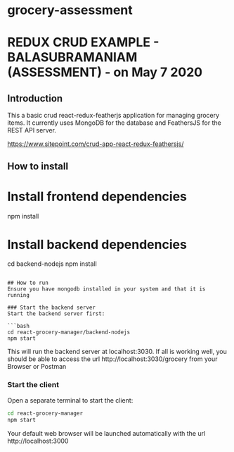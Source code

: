 # grocery-assessment

# REDUX CRUD EXAMPLE - BALASUBRAMANIAM (ASSESSMENT) - on May 7 2020 


## Introduction

This a basic crud react-redux-featherjs application for managing grocery items. It currently uses MongoDB for the database and FeathersJS for the REST API server.

https://www.sitepoint.com/crud-app-react-redux-feathersjs/

##  How to install

# Install frontend dependencies
npm install

# Install backend dependencies
cd backend-nodejs
npm install
```

## How to run
Ensure you have mongodb installed in your system and that it is running

### Start the backend server
Start the backend server first:

```bash
cd react-grocery-manager/backend-nodejs
npm start
```
This will run the backend server at localhost:3030. If all is working well, you should be able to access the url http://localhost:3030/grocery from your Browser or Postman

### Start the client
Open a separate terminal to start the client:

```bash
cd react-grocery-manager
npm start
```

Your default web browser will be launched automatically with the url http://localhost:3000

